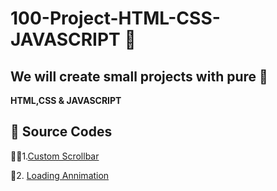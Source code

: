 # 100-Project-HTML-CSS-JAVASCRIPT 💯
## We will create small projects with pure 🧩
**HTML,CSS & JAVASCRIPT**


## 🔗 Source Codes
🧑‍🔧1.[Custom Scrollbar](https://github.com/Muhammad-hdu-cpu/100-Project-HTML-CSS-JAVASCRIPT/tree/main/custom-scrollbar)

💫2. [Loading Annimation](https://github.com/Muhammad-hdu-cpu/100-Project-HTML-CSS-JAVASCRIPT/tree/main/loading-animation)